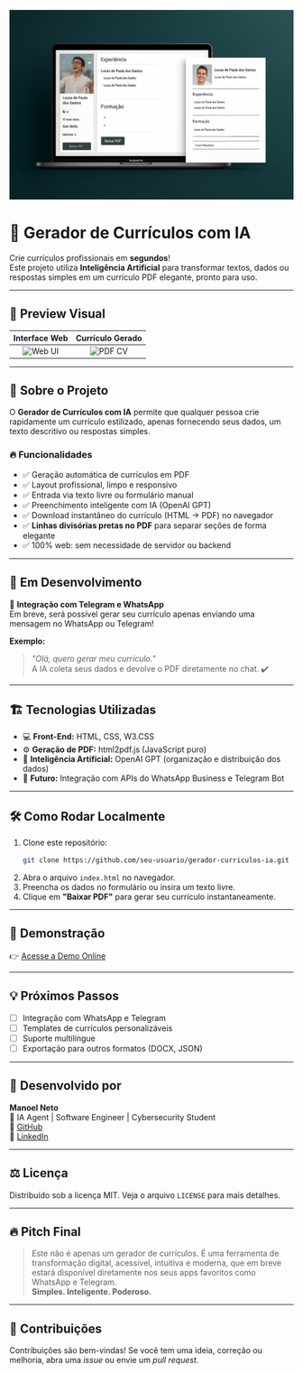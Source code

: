 <p align="center">
  <img src="assets/banner.png" alt="Banner Gerador de Currículos com IA" style="max-width: 100%; height: auto;">
</p>

# 🧐 Gerador de Currículos com IA

Crie currículos profissionais em **segundos**!  
Este projeto utiliza **Inteligência Artificial** para transformar textos, dados ou respostas simples em um currículo PDF elegante, pronto para uso.

---

## 📸 Preview Visual

| Interface Web | Currículo Gerado |
|:-------------:|:----------------:|
| ![Web UI](https://via.placeholder.com/250x150?text=Web+UI) | ![PDF CV](https://via.placeholder.com/250x150?text=PDF+CV) |

---

## 📄 Sobre o Projeto

O **Gerador de Currículos com IA** permite que qualquer pessoa crie rapidamente um currículo estilizado, apenas fornecendo seus dados, um texto descritivo ou respostas simples.

### 🔥 Funcionalidades

- ✅ Geração automática de currículos em PDF
- ✅ Layout profissional, limpo e responsivo
- ✅ Entrada via texto livre ou formulário manual
- ✅ Preenchimento inteligente com IA (OpenAI GPT)
- ✅ Download instantâneo do currículo (HTML → PDF) no navegador
- ✅ **Linhas divisórias pretas no PDF** para separar seções de forma elegante
- ✅ 100% web: sem necessidade de servidor ou backend

---

## 🚀 Em Desenvolvimento

💬 **Integração com Telegram e WhatsApp**  
Em breve, será possível gerar seu currículo apenas enviando uma mensagem no WhatsApp ou Telegram!

**Exemplo:**
> *"Olá, quero gerar meu currículo."*  
> A IA coleta seus dados e devolve o PDF diretamente no chat. ✔️

---

## 🏗️ Tecnologias Utilizadas

- 💻 **Front-End:** HTML, CSS, W3.CSS
- ⚙️ **Geração de PDF:** html2pdf.js (JavaScript puro)
- 🧠 **Inteligência Artificial:** OpenAI GPT (organização e distribuição dos dados)
- 🔗 **Futuro:** Integração com APIs do WhatsApp Business e Telegram Bot

---

## 🛠️ Como Rodar Localmente

1. Clone este repositório:
    ```bash
    git clone https://github.com/seu-usuario/gerador-curriculos-ia.git
    ```
2. Abra o arquivo `index.html` no navegador.
3. Preencha os dados no formulário ou insira um texto livre.
4. Clique em **"Baixar PDF"** para gerar seu currículo instantaneamente.

---

## 🎯 Demonstração

👉 [Acesse a Demo Online](https://seu-link-aqui.com)

---

## 💡 Próximos Passos

- [ ] Integração com WhatsApp e Telegram
- [ ] Templates de currículos personalizáveis
- [ ] Suporte multilíngue
- [ ] Exportação para outros formatos (DOCX, JSON)

---

## 🧠 Desenvolvido por

**Manoel Neto**  
🌟 IA Agent | Software Engineer | Cybersecurity Student  
🚀 [GitHub](https://github.com/eusoumanoelnetto)  
💼 [LinkedIn](https://www.linkedin.com/in/eusoumanoelnetto)

---

## ⚖️ Licença

Distribuído sob a licença MIT. Veja o arquivo `LICENSE` para mais detalhes.

---

## 🔥 Pitch Final

> Este não é apenas um gerador de currículos. É uma ferramenta de transformação digital, acessível, intuitiva e moderna, que em breve estará disponível diretamente nos seus apps favoritos como WhatsApp e Telegram.  
> **Simples. Inteligente. Poderoso.**

---

## 📢 Contribuições

Contribuições são bem-vindas! Se você tem uma ideia, correção ou melhoria, abra uma *issue* ou envie um *pull request*.